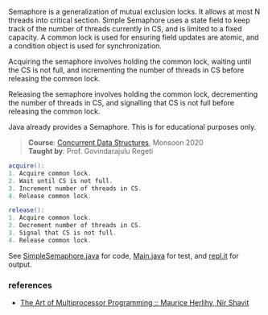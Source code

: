 Semaphore is a generalization of mutual
exclusion locks. It allows at most N threads
into critical section. Simple Semaphore uses
a state field to keep track of the number of
threads currently in CS, and is limited to
a fixed capacity. A common lock is used for
ensuring field updates are atomic, and a
condition object is used for synchronization.

Acquiring the semaphore involves holding the
common lock, waiting until the CS is not full,
and incrementing the number of threads in CS
before releasing the common lock.

Releasing the semaphore involves holding the
common lock, decrementing the number of
threads in CS, and signalling that CS is not
full before releasing the common lock.

Java already provides a Semaphore. This is
for educational purposes only.

> **Course**: [Concurrent Data Structures], Monsoon 2020\
> **Taught by**: Prof. Govindarajulu Regeti

[Concurrent Data Structures]: https://github.com/iiithf/concurrent-data-structures

```java
acquire():
1. Acquire common lock.
2. Wait until CS is not full.
3. Increment number of threads in CS.
4. Release common lock.
```

```java
release():
1. Acquire common lock.
2. Decrement number of threads in CS.
3. Signal that CS is not full.
4. Release common lock.
```

See [SimpleSemaphore.java] for code, [Main.java] for test, and [repl.it] for output.

[SimpleSemaphore.java]: https://repl.it/@wolfram77/simple-semaphore#SimpleSemaphore.java
[Main.java]: https://repl.it/@wolfram77/simple-semaphore#Main.java
[repl.it]: https://simple-semaphore.wolfram77.repl.run


### references

- [The Art of Multiprocessor Programming :: Maurice Herlihy, Nir Shavit](https://dl.acm.org/doi/book/10.5555/2385452)
